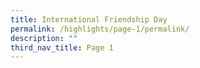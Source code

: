 ```yaml
---
title: International Friendship Day
permalink: /highlights/page-1/permalink/
description: ""
third_nav_title: Page 1
---
```

